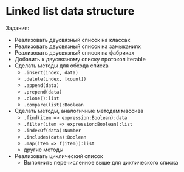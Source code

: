 # Linked list data structure

Задания:
- Реализовать двусвязный список на классах
- Реализовать двусвязный список на замыканиях
- Реализовать двусвязный список на фабриках
- Добавить к двусвязному списку протокол iterable
- Сделать методы для обхода списка
  - `.insert(index, data)`
  - `.delete(index, [count])`
  - `.append(data)`
  - `.prepend(data)`
  - `.clone():list`
  - `.compare(list):Boolean`
- Сделать методы, аналогичные методам массива
  - `.find(item => expression:Boolean):data`
  - `.filter(item => expression:Boolean):list`
  - `.indexOf(data):Number`
  - `.includes(data):Boolean`
  - `.map(item => f(item)):list`
  - другие методы
- Реализовать циклический список
  - Выполнить перечисленное выше для циклического списка
